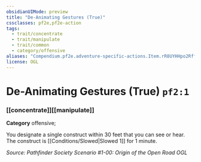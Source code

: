 ```yaml
---
obsidianUIMode: preview
title: "De-Animating Gestures (True)"
cssclasses: pf2e,pf2e-action
tags:
  - trait/concentrate
  - trait/manipulate
  - trait/common
  - category/offensive
aliases: "Compendium.pf2e.adventure-specific-actions.Item.rR8UYHHpo2Rffi1p"
license: OGL
---
```

# De-Animating Gestures (True) `pf2:1`

### [[concentrate]][[manipulate]]

**Category** offensive; 




You designate a single construct within 30 feet that you can see or hear. The construct is [[Conditions/Slowed|Slowed 1]] for 1 minute.

*Source: Pathfinder Society Scenario #1-00: Origin of the Open Road*
*OGL*